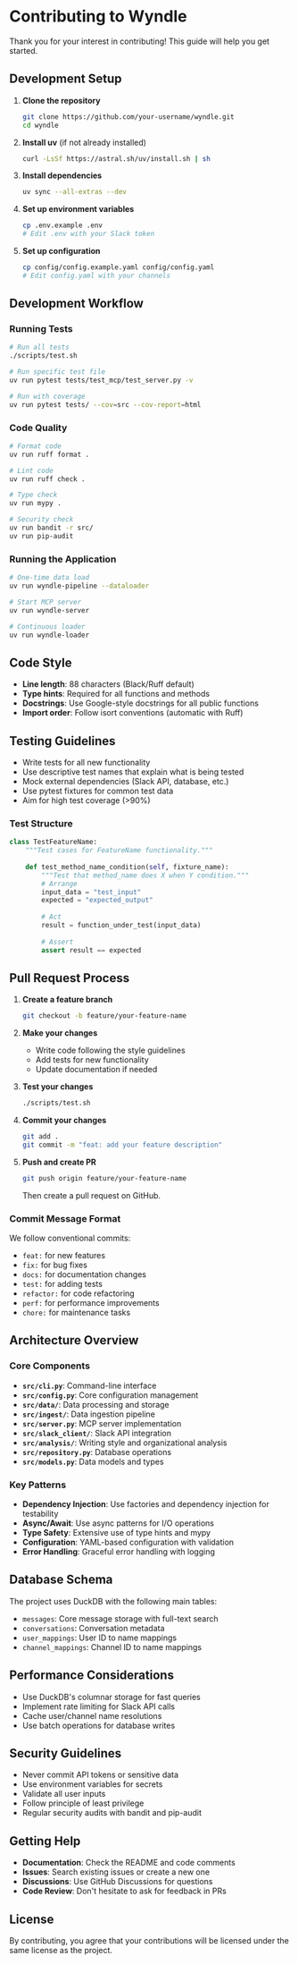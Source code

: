 # Contributing to Wyndle

Thank you for your interest in contributing! This guide will help you get started.

## Development Setup

1. **Clone the repository**
   ```bash
   git clone https://github.com/your-username/wyndle.git
   cd wyndle
   ```

2. **Install uv** (if not already installed)
   ```bash
   curl -LsSf https://astral.sh/uv/install.sh | sh
   ```

3. **Install dependencies**
   ```bash
   uv sync --all-extras --dev
   ```

4. **Set up environment variables**
   ```bash
   cp .env.example .env
   # Edit .env with your Slack token
   ```

5. **Set up configuration**
   ```bash
   cp config/config.example.yaml config/config.yaml
   # Edit config.yaml with your channels
   ```

## Development Workflow

### Running Tests

```bash
# Run all tests
./scripts/test.sh

# Run specific test file
uv run pytest tests/test_mcp/test_server.py -v

# Run with coverage
uv run pytest tests/ --cov=src --cov-report=html
```

### Code Quality

```bash
# Format code
uv run ruff format .

# Lint code
uv run ruff check .

# Type check
uv run mypy .

# Security check
uv run bandit -r src/
uv run pip-audit
```

### Running the Application

```bash
# One-time data load
uv run wyndle-pipeline --dataloader

# Start MCP server
uv run wyndle-server

# Continuous loader
uv run wyndle-loader
```

## Code Style

- **Line length**: 88 characters (Black/Ruff default)
- **Type hints**: Required for all functions and methods
- **Docstrings**: Use Google-style docstrings for all public functions
- **Import order**: Follow isort conventions (automatic with Ruff)

## Testing Guidelines

- Write tests for all new functionality
- Use descriptive test names that explain what is being tested
- Mock external dependencies (Slack API, database, etc.)
- Use pytest fixtures for common test data
- Aim for high test coverage (>90%)

### Test Structure

```python
class TestFeatureName:
    """Test cases for FeatureName functionality."""
    
    def test_method_name_condition(self, fixture_name):
        """Test that method_name does X when Y condition."""
        # Arrange
        input_data = "test_input"
        expected = "expected_output"
        
        # Act
        result = function_under_test(input_data)
        
        # Assert
        assert result == expected
```

## Pull Request Process

1. **Create a feature branch**
   ```bash
   git checkout -b feature/your-feature-name
   ```

2. **Make your changes**
   - Write code following the style guidelines
   - Add tests for new functionality
   - Update documentation if needed

3. **Test your changes**
   ```bash
   ./scripts/test.sh
   ```

4. **Commit your changes**
   ```bash
   git add .
   git commit -m "feat: add your feature description"
   ```

5. **Push and create PR**
   ```bash
   git push origin feature/your-feature-name
   ```
   Then create a pull request on GitHub.

### Commit Message Format

We follow conventional commits:

- `feat:` for new features
- `fix:` for bug fixes
- `docs:` for documentation changes
- `test:` for adding tests
- `refactor:` for code refactoring
- `perf:` for performance improvements
- `chore:` for maintenance tasks

## Architecture Overview

### Core Components

- **`src/cli.py`**: Command-line interface
- **`src/config.py`**: Core configuration management
- **`src/data/`**: Data processing and storage
- **`src/ingest/`**: Data ingestion pipeline
- **`src/server.py`**: MCP server implementation
- **`src/slack_client/`**: Slack API integration
- **`src/analysis/`**: Writing style and organizational analysis
- **`src/repository.py`**: Database operations
- **`src/models.py`**: Data models and types

### Key Patterns

- **Dependency Injection**: Use factories and dependency injection for testability
- **Async/Await**: Use async patterns for I/O operations
- **Type Safety**: Extensive use of type hints and mypy
- **Configuration**: YAML-based configuration with validation
- **Error Handling**: Graceful error handling with logging

## Database Schema

The project uses DuckDB with the following main tables:

- `messages`: Core message storage with full-text search
- `conversations`: Conversation metadata
- `user_mappings`: User ID to name mappings
- `channel_mappings`: Channel ID to name mappings

## Performance Considerations

- Use DuckDB's columnar storage for fast queries
- Implement rate limiting for Slack API calls
- Cache user/channel name resolutions
- Use batch operations for database writes

## Security Guidelines

- Never commit API tokens or sensitive data
- Use environment variables for secrets
- Validate all user inputs
- Follow principle of least privilege
- Regular security audits with bandit and pip-audit

## Getting Help

- **Documentation**: Check the README and code comments
- **Issues**: Search existing issues or create a new one
- **Discussions**: Use GitHub Discussions for questions
- **Code Review**: Don't hesitate to ask for feedback in PRs

## License

By contributing, you agree that your contributions will be licensed under the same license as the project.